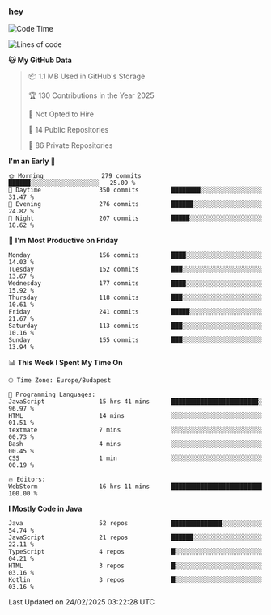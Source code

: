 ### hey

<!--START_SECTION:waka-->
![Code Time](http://img.shields.io/badge/Code%20Time-1%2C102%20hrs%2033%20mins-blue)

![Lines of code](https://img.shields.io/badge/From%20Hello%20World%20I%27ve%20Written-1.8%20million%20lines%20of%20code-blue)

**🐱 My GitHub Data** 

> 📦 1.1 MB Used in GitHub's Storage 
 > 
> 🏆 130 Contributions in the Year 2025
 > 
> 🚫 Not Opted to Hire
 > 
> 📜 14 Public Repositories 
 > 
> 🔑 86 Private Repositories 
 > 
**I'm an Early 🐤** 

```text
🌞 Morning                279 commits         ██████░░░░░░░░░░░░░░░░░░░   25.09 % 
🌆 Daytime                350 commits         ████████░░░░░░░░░░░░░░░░░   31.47 % 
🌃 Evening                276 commits         ██████░░░░░░░░░░░░░░░░░░░   24.82 % 
🌙 Night                  207 commits         █████░░░░░░░░░░░░░░░░░░░░   18.62 % 
```
📅 **I'm Most Productive on Friday** 

```text
Monday                   156 commits         ████░░░░░░░░░░░░░░░░░░░░░   14.03 % 
Tuesday                  152 commits         ███░░░░░░░░░░░░░░░░░░░░░░   13.67 % 
Wednesday                177 commits         ████░░░░░░░░░░░░░░░░░░░░░   15.92 % 
Thursday                 118 commits         ███░░░░░░░░░░░░░░░░░░░░░░   10.61 % 
Friday                   241 commits         █████░░░░░░░░░░░░░░░░░░░░   21.67 % 
Saturday                 113 commits         ███░░░░░░░░░░░░░░░░░░░░░░   10.16 % 
Sunday                   155 commits         ███░░░░░░░░░░░░░░░░░░░░░░   13.94 % 
```


📊 **This Week I Spent My Time On** 

```text
🕑︎ Time Zone: Europe/Budapest

💬 Programming Languages: 
JavaScript               15 hrs 41 mins      ████████████████████████░   96.97 % 
HTML                     14 mins             ░░░░░░░░░░░░░░░░░░░░░░░░░   01.51 % 
textmate                 7 mins              ░░░░░░░░░░░░░░░░░░░░░░░░░   00.73 % 
Bash                     4 mins              ░░░░░░░░░░░░░░░░░░░░░░░░░   00.45 % 
CSS                      1 min               ░░░░░░░░░░░░░░░░░░░░░░░░░   00.19 % 

🔥 Editors: 
WebStorm                 16 hrs 11 mins      █████████████████████████   100.00 % 
```

**I Mostly Code in Java** 

```text
Java                     52 repos            ██████████████░░░░░░░░░░░   54.74 % 
JavaScript               21 repos            ██████░░░░░░░░░░░░░░░░░░░   22.11 % 
TypeScript               4 repos             █░░░░░░░░░░░░░░░░░░░░░░░░   04.21 % 
HTML                     3 repos             █░░░░░░░░░░░░░░░░░░░░░░░░   03.16 % 
Kotlin                   3 repos             █░░░░░░░░░░░░░░░░░░░░░░░░   03.16 % 
```




 Last Updated on 24/02/2025 03:22:28 UTC
<!--END_SECTION:waka-->

